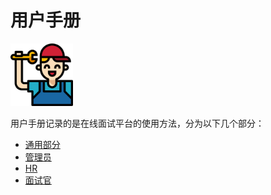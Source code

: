 # 用户手册

<img src="../test.png" height="100px">

用户手册记录的是在线面试平台的使用方法，分为以下几个部分：
- [通用部分](./uni.md)
- [管理员](./admin.md)
- [HR](./HR.md)
- [面试官](./interviewer.md)

